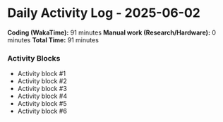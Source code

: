 # Daily Activity Log - 2025-06-02

**Coding (WakaTime):** 91 minutes
**Manual work (Research/Hardware):** 0 minutes
**Total Time:** 91 minutes

### Activity Blocks
- Activity block #1
- Activity block #2
- Activity block #3
- Activity block #4
- Activity block #5
- Activity block #6
